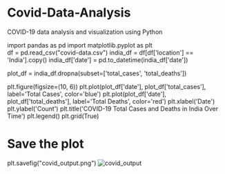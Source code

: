 # Covid-Data-Analysis
COVID-19 data analysis and visualization using Python


import pandas as pd
import matplotlib.pyplot as plt
<br>
df = pd.read_csv("covid-data.csv")
india_df = df[df['location'] == 'India'].copy()
india_df['date'] = pd.to_datetime(india_df['date'])

plot_df = india_df.dropna(subset=['total_cases', 'total_deaths'])

plt.figure(figsize=(10, 6))
plt.plot(plot_df['date'], plot_df['total_cases'], label='Total Cases', color='blue')
plt.plot(plot_df['date'], plot_df['total_deaths'], label='Total Deaths', color='red')
plt.xlabel('Date')
plt.ylabel('Count')
plt.title('COVID-19 Total Cases and Deaths in India Over Time')
plt.legend()
plt.grid(True)

# Save the plot
plt.savefig("covid_output.png")
![covid_output](https://github.com/user-attachments/assets/010c5915-29cf-431a-9ac5-249b953c51e6)
